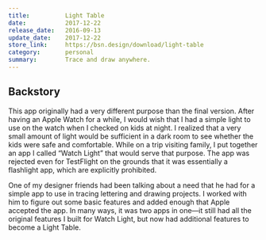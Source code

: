 ```yaml
---
title:          Light Table
date:           2017-12-22
release_date:   2016-09-13
update_date:    2017-12-22
store_link:     https://bsn.design/download/light-table
category:       personal
summary:        Trace and draw anywhere.
---
```


## Backstory

This app originally had a very different purpose than the final version. After having an Apple Watch for a while, I would wish that I had a simple light to use on the watch when I checked on kids at night. I realized that a very small amount of light would be sufficient in a dark room to see whether the kids were safe and comfortable. While on a trip visiting family, I put together an app I called “Watch Light” that would serve that purpose. The app was rejected even for TestFlight on the grounds that it was essentially a flashlight app, which are explicitly prohibited.

One of my designer friends had been talking about a need that he had for a simple app to use in tracing lettering and drawing projects. I worked with him to figure out some basic features and added enough that Apple accepted the app. In many ways, it was two apps in one—it still had all the original features I built for Watch Light, but now had additional features to become a Light Table.
